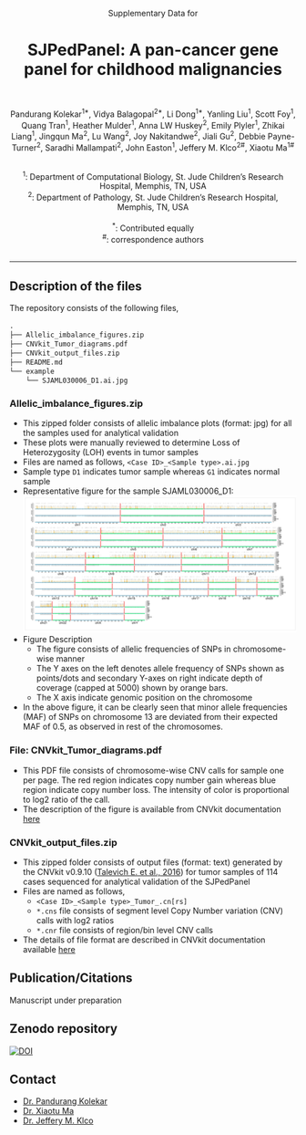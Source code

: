 <p align="center">

  <p align="center">
    Supplementary Data for
  </p>
  <h1 align="center">
    SJPedPanel: A pan-cancer gene panel for childhood malignancies
  </h1>

  <br>
  <p align="center">
  Pandurang Kolekar<sup>1*</sup>, Vidya Balagopal<sup>2*</sup>, Li Dong<sup>1*</sup>, Yanling Liu<sup>1</sup>, Scott Foy<sup>1</sup>, Quang Tran<sup>1</sup>, Heather Mulder<sup>1</sup>, Anna LW Huskey<sup>2</sup>, Emily Plyler<sup>1</sup>, Zhikai Liang<sup>1</sup>, Jingqun Ma<sup>2</sup>, Lu Wang<sup>2</sup>, Joy Nakitandwe<sup>2</sup>, Jiali Gu<sup>2</sup>, Debbie Payne-Turner<sup>2</sup>, Saradhi Mallampati<sup>2</sup>, John Easton<sup>1</sup>, Jeffery M. Klco<sup>2#</sup>, Xiaotu Ma<sup>1#</sup>
 </p>

  <p align="center">
   <br/>
   <sup>1</sup>: Department of Computational Biology, St. Jude Children’s Research Hospital, Memphis, TN, USA<br/>
   <sup>2</sup>: Department of Pathology, St. Jude Children’s Research Hospital, Memphis, TN, USA<br/><br/>
   <sup>*</sup>: Contributed equally</br>
   <sup>#</sup>: correspondence authors</br>
   <br/>
  </p>
</p>

---

## Description of the files

The repository consists of the following files,

```
.
├── Allelic_imbalance_figures.zip
├── CNVkit_Tumor_diagrams.pdf
├── CNVkit_output_files.zip
├── README.md
└── example
    └── SJAML030006_D1.ai.jpg
```

### Allelic_imbalance_figures.zip
- This zipped folder consists of allelic imbalance plots (format: jpg) for all the samples used for analytical validation
- These plots were manually reviewed to determine Loss of Heterozygosity (LOH) events in tumor samples
- Files are named as follows, `<Case ID>_<Sample type>.ai.jpg`
- Sample type `D1` indicates tumor sample whereas `G1` indicates normal sample
- Representative figure for the sample SJAML030006_D1: ![Representative figure](./example/SJAML030006_D1.ai.jpg)
- Figure Description
  - The figure consists of allelic frequencies of SNPs in chromosome-wise manner
  - The Y axes on the left denotes allele frequency of SNPs shown as points/dots and secondary Y-axes on right indicate depth of coverage (capped at 5000) shown by orange bars.
  - The X axis indicate genomic position on the chromosome
- In the above figure, it can be clearly seen that minor allele frequencies (MAF) of SNPs on chromosome 13 are deviated from their expected MAF of 0.5, as observed in rest of the chromosomes. 

### File: CNVkit_Tumor_diagrams.pdf

- This PDF file consists of chromosome-wise CNV calls for sample one per page. The red region indicates copy number gain whereas blue region indicate copy number loss. The intensity of color is proportional to log2 ratio of the call.
- The description of the figure is available from CNVkit documentation [here](https://cnvkit.readthedocs.io/en/stable/plots.html#diagram)

### CNVkit_output_files.zip
- This zipped folder consists of output files (format: text) generated by the CNVkit v0.9.10 ([Talevich E. et al., 2016](https://doi.org/10.1371/journal.pcbi.1004873)) for tumor samples of 114 cases sequenced for analytical validation of the SJPedPanel
- Files are named as follows,
  - `<Case ID>_<Sample type>_Tumor_.cn[rs]`
  - `*.cns` file consists of segment level Copy Number variation (CNV) calls with log2 ratios
  - `*.cnr` file consists of region/bin level CNV calls
- The details of file format are described in CNVkit documentation available [here](https://cnvkit.readthedocs.io/en/stable/fileformats.html#bin-level-log2-ratios-cnr)

## Publication/Citations

Manuscript under preparation

## Zenodo repository
[![DOI](https://zenodo.org/badge/665741197.svg)](https://zenodo.org/badge/latestdoi/665741197)

## Contact

- [Dr. Pandurang Kolekar](mailto:Pandurang.Kolekar@stjude.org)
- [Dr. Xiaotu Ma](mailto:Xiaotu.Ma@stjude.org)
- [Dr. Jeffery M. Klco](mailto:Jeffery.Klco@stjude.org)
